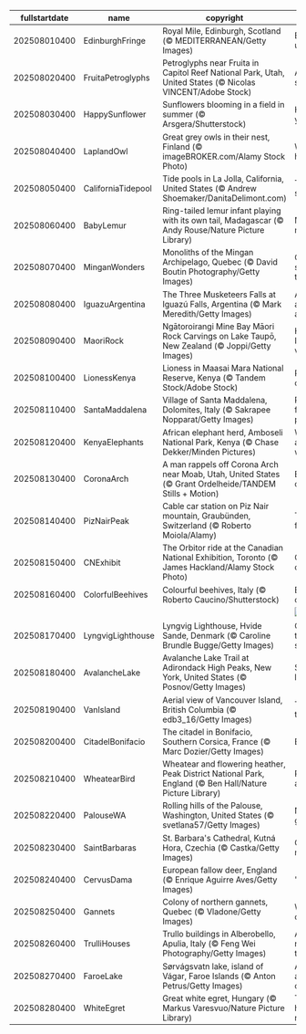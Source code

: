 |fullstartdate|name|copyright|title|image|
|--|--|--|--|--|
202508010400|EdinburghFringe|Royal Mile, Edinburgh, Scotland (© MEDITERRANEAN/Getty Images)|Expect the unexpected|![](/en-CA/2025/08/202508010400EdinburghFringe.jpg)|
202508020400|FruitaPetroglyphs|Petroglyphs near Fruita in Capitol Reef National Park, Utah, United States (© Nicolas VINCENT/Adobe Stock)|Age-old storyboard|![](/en-CA/2025/08/202508020400FruitaPetroglyphs.jpg)|
202508030400|HappySunflower|Sunflowers blooming in a field in summer (© Arsgera/Shutterstock)|Hello yellow!|![](/en-CA/2025/08/202508030400HappySunflower.jpg)|
202508040400|LaplandOwl|Great grey owls in their nest, Finland (© imageBROKER.com/Alamy Stock Photo)|Whooo's home?|![](/en-CA/2025/08/202508040400LaplandOwl.jpg)|
202508050400|CaliforniaTidepool|Tide pools in La Jolla, California, United States (© Andrew Shoemaker/DanitaDelimont.com)|Tide and seek|![](/en-CA/2025/08/202508050400CaliforniaTidepool.jpg)|
202508060400|BabyLemur|Ring-tailed lemur infant playing with its own tail, Madagascar (© Andy Rouse/Nature Picture Library)|Madagascar native|![](/en-CA/2025/08/202508060400BabyLemur.jpg)|
202508070400|MinganWonders|Monoliths of the Mingan Archipelago, Quebec (© David Boutin Photography/Getty Images)|Carved by sea and time|![](/en-CA/2025/08/202508070400MinganWonders.jpg)|
202508080400|IguazuArgentina|The Three Musketeers Falls at Iguazú Falls, Argentina (© Mark Meredith/Getty Images)|All for falls and falls for all|![](/en-CA/2025/08/202508080400IguazuArgentina.jpg)|
202508090400|MaoriRock|Ngātoroirangi Mine Bay Māori Rock Carvings on Lake Taupō, New Zealand (© Joppi/Getty Images)|Honouring Indigenous voices|![](/en-CA/2025/08/202508090400MaoriRock.jpg)|
202508100400|LionessKenya|Lioness in Maasai Mara National Reserve, Kenya (© Tandem Stock/Adobe Stock)|Roar for a cause|![](/en-CA/2025/08/202508100400LionessKenya.jpg)|
202508110400|SantaMaddalena|Village of Santa Maddalena, Dolomites, Italy (© Sakrapee Nopparat/Getty Images)|Postcard from the peaks|![](/en-CA/2025/08/202508110400SantaMaddalena.jpg)|
202508120400|KenyaElephants|African elephant herd, Amboseli National Park, Kenya (© Chase Dekker/Minden Pictures)|Wild, wise and wonderful|![](/en-CA/2025/08/202508120400KenyaElephants.jpg)|
202508130400|CoronaArch|A man rappels off Corona Arch near Moab, Utah, United States (© Grant Ordelheide/TANDEM Stills + Motion)|Earth's open secret|![](/en-CA/2025/08/202508130400CoronaArch.jpg)|
202508140400|PizNairPeak|Cable car station on Piz Nair mountain, Graubünden, Switzerland (© Roberto Moiola/Alamy)|Taking it from the top|![](/en-CA/2025/08/202508140400PizNairPeak.jpg)|
202508150400|CNExhibit|The Orbitor ride at the Canadian National Exhibition, Toronto (© James Hackland/Alamy Stock Photo)|CNE nights, city lights|![](/en-CA/2025/08/202508150400CNExhibit.jpg)|
202508160400|ColorfulBeehives|Colourful beehives, Italy (© Roberto Caucino/Shutterstock)|Bee the change|![](/en-CA/2025/08/202508160400ColorfulBeehives.jpg)|
||||![](/en-CA/2025/08/.jpg)|
202508170400|LyngvigLighthouse|Lyngvig Lighthouse, Hvide Sande, Denmark (© Caroline Brundle Bugge/Getty Images)|One tall way to spot the sea|![](/en-CA/2025/08/202508170400LyngvigLighthouse.jpg)|
202508180400|AvalancheLake|Avalanche Lake Trail at Adirondack High Peaks, New York, United States (© Posnov/Getty Images)|Stream a little dream|![](/en-CA/2025/08/202508180400AvalancheLake.jpg)|
202508190400|VanIsland|Aerial view of Vancouver Island, British Columbia (© edb3_16/Getty Images)|The edge of the Pacific|![](/en-CA/2025/08/202508190400VanIsland.jpg)|
202508200400|CitadelBonifacio|The citadel in Bonifacio, Southern Corsica, France (© Marc Dozier/Getty Images)|Built to last|![](/en-CA/2025/08/202508200400CitadelBonifacio.jpg)|
202508210400|WheatearBird|Wheatear and flowering heather, Peak District National Park, England (© Ben Hall/Nature Picture Library)|Perched and poised|![](/en-CA/2025/08/202508210400WheatearBird.jpg)|
202508220400|PalouseWA|Rolling hills of the Palouse, Washington, United States (© svetlana57/Getty Images)|Nature's green quilt|![](/en-CA/2025/08/202508220400PalouseWA.jpg)|
202508230400|SaintBarbaras|St. Barbara's Cathedral, Kutná Hora, Czechia (© Castka/Getty Images)|Gothic majesty|![](/en-CA/2025/08/202508230400SaintBarbaras.jpg)|
202508240400|CervusDama|European fallow deer, England (© Enrique Aguirre Aves/Getty Images)|'Fallow' me|![](/en-CA/2025/08/202508240400CervusDama.jpg)|
202508250400|Gannets|Colony of northern gannets, Quebec (© Vladone/Getty Images)|Wings wide open|![](/en-CA/2025/08/202508250400Gannets.jpg)|
202508260400|TrulliHouses|Trullo buildings in Alberobello, Apulia, Italy (© Feng Wei Photography/Getty Images)|A 'trulli' remarkable town|![](/en-CA/2025/08/202508260400TrulliHouses.jpg)|
202508270400|FaroeLake|Sørvágsvatn lake, island of Vágar, Faroe Islands (© Anton Petrus/Getty Images)|A lake above the ocean|![](/en-CA/2025/08/202508270400FaroeLake.jpg)|
202508280400|WhiteEgret|Great white egret, Hungary (© Markus Varesvuo/Nature Picture Library)|This egret has no regrets|![](/en-CA/2025/08/202508280400WhiteEgret.jpg)|
